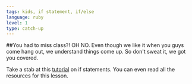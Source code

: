 ```yaml
---
tags: kids, if statement, if/else
language: ruby
level: 1
type: catch-up
---
```


##You had to miss class?! OH NO. Even though we like it when you guys come hang out, we understand things come up. So don't sweat it, we got you covered.

Take a stab at this [tutorial](http://www.dev-hq.net/ruby/5--if-statements) on if statements. You can even read all the resources for this lesson.